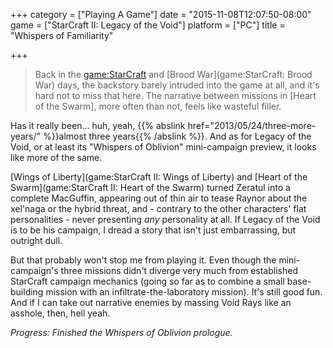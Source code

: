 +++
category = ["Playing A Game"]
date = "2015-11-08T12:07:50-08:00"
game = ["StarCraft II: Legacy of the Void"]
platform = ["PC"]
title = "Whispers of Familiarity"

+++

> Back in the <game:StarCraft> and [Brood War](game:StarCraft: Brood War) days, the backstory barely intruded into the game at all, and it's hard not to miss that here. The narrative between missions in [Heart of the Swarm], more often than not, feels like wasteful filler.

Has it really been... huh, yeah, {{% abslink href="2013/05/24/three-more-years/" %}}almost three years{{% /abslink %}}.  And as for Legacy of the Void, or at least its "Whispers of Oblivion" mini-campaign preview, it looks like more of the same.

[Wings of Liberty](game:StarCraft II: Wings of Liberty) and [Heart of the Swarm](game:StarCraft II: Heart of the Swarm) turned Zeratul into a complete MacGuffin, appearing out of thin air to tease Raynor about the xel'naga or the hybrid threat, and - contrary to the other characters' flat personalities - never presenting <i>any</i> personality at all.  If Legacy of the Void is to be his campaign, I dread a story that isn't just embarrassing, but outright dull.

But that probably won't stop me from playing it.  Even though the mini-campaign's three missions didn't diverge very much from established StarCraft campaign mechanics (going so far as to combine a small base-building mission with an infiltrate-the-laboratory mission).  It's still good fun.  And if I can take out narrative enemies by massing Void Rays like an asshole, then, hell yeah.

<i>Progress: Finished the Whispers of Oblivion prologue.</i>
